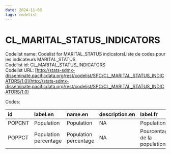 ```yaml
---
date: 2024-11-08
tags: codelist
---
```


# CL_MARITAL_STATUS_INDICATORS

Codelist name: Codelist for MARITAL_STATUS indicatorsListe de codes pour les indicateurs MARITAL_STATUS  
Codelist id: CL_MARITAL_STATUS_INDICATORS  
Codelist URL: [http://stats-sdmx-disseminate.pacificdata.org/rest/codelist/SPC/CL_MARITAL_STATUS_INDICATORS/1.0](http://stats-sdmx-disseminate.pacificdata.org/rest/codelist/SPC/CL_MARITAL_STATUS_INDICATORS/1.0)  

Codes:  

|id     |label.en              |name.en               |description.en |label.fr                     |name.fr                      |description.fr |
|:------|:---------------------|:---------------------|:--------------|:----------------------------|:----------------------------|:--------------|
|POPCNT |Population            |Population            |NA             |Population                   |Population                   |NA             |
|POPPCT |Population percentage |Population percentage |NA             |Pourcentage de la population |Pourcentage de la population |NA             |
